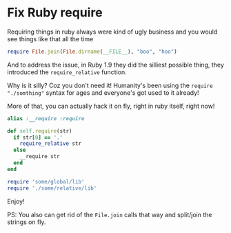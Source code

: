 # Fix Ruby require

Requiring things in ruby always were kind of ugly business and you would see things like that all the time

```ruby
require File.join(File.dirname(__FILE__), "boo", "hoo")
```

And to address the issue, in Ruby 1.9 they did the silliest possible thing, they introduced the `require_relative` function.

Why is it silly? Coz you don't need it! Humanity's been using the `require "./somthing"` syntax for ages and everyone's got used to it already!

More of that, you can actually hack it on fly, right in ruby itself, right now!

```ruby
alias :__require :require

def self.require(str)
  if str[0] == '.'
    require_relative str
  else
    __require str
  end
end

require 'some/global/lib'
require './some/relative/lib'
```

Enjoy!

PS: You also can get rid of the `File.join` calls that way and split/join the strings on fly.